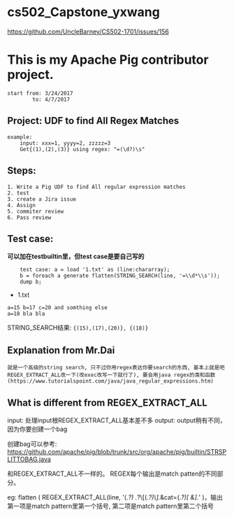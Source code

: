 # cs502_Capstone_yxwang
https://github.com/UncleBarney/CS502-1701/issues/156

# This is my Apache Pig contributor project.
	start from: 3/24/2017
		    to: 4/7/2017

## Project: UDF to find All Regex Matches
	example: 
		input: xxx=1, yyyy=2, zzzzz=3
		Get{(1),(2),(3)} using regex: "=(\d?)\s"

## Steps:
	1. Write a Pig UDF to find All regular expression matches
	2. test
	3. create a Jira issue
	4. Assign
	5. commiter review
	6. Pass review

## Test case:

**可以加在testbuiltin里，但test case是要自己写的**

```
	test case: a = load '1.txt' as (line:chararray);
	b = foreach a generate flatten(STRING_SEARCH(line, '=\\d*\\s'));
	dump b;
```

- 1.txt
```
a=15 b=17 c=20 and somthing else
a=18 bla bla
```
STRING_SEARCH结果: ```{(15),(17),(20)}, {(18)}```

## Explanation from Mr.Dai
    就是一个高级的string search, 只不过你用regex表达你要search的东西, 基本上就是吧REGEX_EXTRACT_ALL改一下(改exec改写一下就行了), 要会用java regex的类和函数(https://www.tutorialspoint.com/java/java_regular_expressions.htm)

## What is different from REGEX_EXTRACT_ALL
input: 处理input根REGEX_EXTRACT_ALL基本差不多
output: output稍有不同，因为你要创建一个bag

创建bag可以参考:
https://github.com/apache/pig/blob/trunk/src/org/apache/pig/builtin/STRSPLITTOBAG.java

和REGEX_EXTRACT_ALL不一样的。
REGEX每个输出是match patten的不同部分。

eg:
flatten ( REGEX_EXTRACT_ALL(line, '(.*?) .*?\\[(.*?)\\].*&cat=(.*?)[ &].*' )，输出第一项是match pattern里第一个括号, 第二项是match pattern里第二个括号

